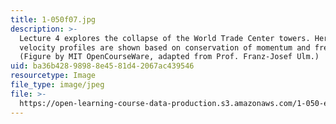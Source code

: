 ```yaml
---
title: 1-050f07.jpg
description: >-
  Lecture 4 explores the collapse of the World Trade Center towers. Here,
  velocity profiles are shown based on conservation of momentum and free fall.
  (Figure by MIT OpenCourseWare, adapted from Prof. Franz-Josef Ulm.)
uid: ba36b428-9898-8e45-81d4-2067ac439546
resourcetype: Image
file_type: image/jpeg
file: >-
  https://open-learning-course-data-production.s3.amazonaws.com/1-050-engineering-mechanics-i-fall-2007/ba36b42898988e4581d42067ac439546_1-050f07.jpg
---
```

